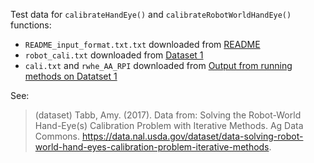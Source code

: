Test data for `calibrateHandEye()` and `calibrateRobotWorldHandEye()` functions:
- `README_input_format.txt.txt` downloaded from [README](https://data.nal.usda.gov/dataset/data-solving-robot-world-hand-eyes-calibration-problem-iterative-methods/resource/63d52768-6594-4304-88dd-7e9efcab1e53)
- `robot_cali.txt` downloaded from [Dataset 1](https://data.nal.usda.gov/dataset/data-solving-robot-world-hand-eyes-calibration-problem-iterative-methods/resource/d5d0002e-e1a6-4367-b5ac-698986aa78c8)
- `cali.txt` and `rwhe_AA_RPI` downloaded from [Output from running methods on Datatset 1](https://data.nal.usda.gov/dataset/data-solving-robot-world-hand-eyes-calibration-problem-iterative-methods/resource/4ae73df4-aa8a-4cc1-9f5f-3f7e4c87db5d)

See:
> (dataset) Tabb, Amy. (2017). Data from: Solving the Robot-World Hand-Eye(s) Calibration Problem with Iterative Methods. Ag Data Commons. https://data.nal.usda.gov/dataset/data-solving-robot-world-hand-eyes-calibration-problem-iterative-methods.